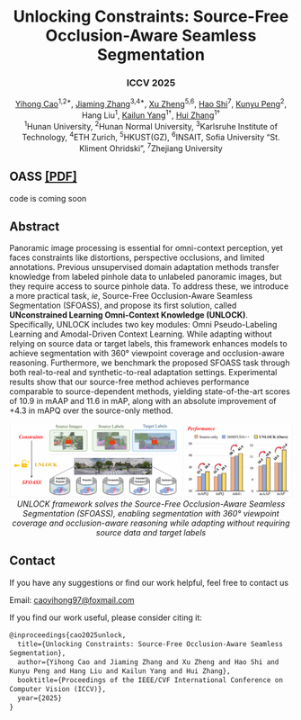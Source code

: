 <p align="center">
<h1 align="center"><strong>Unlocking Constraints: Source-Free Occlusion-Aware Seamless Segmentation</strong></h1>
<h3 align="center">ICCV 2025</h3>

<p align="center">
    <a href="https://github.com/yihong-97">Yihong Cao</a><sup>1,2*</sup>,</span>
    <a href="https://jamycheung.github.io">Jiaming Zhang</a><sup>3,4*</sup>,
    <a href="https://zhengxujosh.github.io/">Xu Zheng</a><sup>5,6</sup>,
    <a href="https://github.com/MasterHow">Hao Shi</a><sup>7</sup>,
    <a href="https://github.com/KPeng9510">Kunyu Peng</a><sup>2</sup>,
    <a>Hang Liu</a><sup>1</sup>,
    <a href="https://yangkailun.com">Kailun Yang</a><sup>1†</sup>,
    <a href="http://robotics.hnu.edu.cn/info/1176/2966.htm">Hui Zhang</a><sup>1†</sup>
    <br>
        <sup>1</sup>Hunan University,
        <sup>2</sup>Hunan Normal University,
        <sup>3</sup>Karlsruhe Institute of Technology,
        <sup>4</sup>ETH Zurich,
        <sup>5</sup>HKUST(GZ),
        <sup>6</sup>INSAIT, Sofia University “St. Kliment Ohridski”,
        <sup>7</sup>Zhejiang University
</p>

## OASS [[PDF]](https://arxiv.org/pdf/2506.21198)

code is coming soon

## Abstract
Panoramic image processing is essential for omni-context perception, yet faces constraints like distortions, perspective occlusions, and limited annotations. Previous unsupervised domain adaptation methods transfer knowledge from labeled pinhole data to unlabeled panoramic images, but they require access to source pinhole data. To address these, we introduce a more practical task, _ie_, Source-Free Occlusion-Aware Seamless Segmentation (SFOASS), and propose its first solution, called **UNconstrained Learning Omni-Context Knowledge (UNLOCK)**. Specifically, UNLOCK includes two key modules: Omni Pseudo-Labeling Learning and Amodal-Driven Context Learning. While adapting without relying on source data or target labels, this framework enhances models to achieve segmentation with 360° viewpoint coverage and occlusion-aware reasoning. Furthermore, we benchmark the proposed SFOASS task through both real-to-real and synthetic-to-real adaptation settings. Experimental results show that our source-free method achieves performance comparable to source-dependent methods, yielding state-of-the-art scores of 10.9 in mAAP and 11.6 in mAP, along with an absolute improvement of +4.3 in mAPQ over the source-only method.

<p align="center">
<img src="./fig/banner.png" width="1080px"/>  
<br>
<em>UNLOCK framework solves the Source-Free Occlusion-Aware Seamless Segmentation (SFOASS), enabling segmentation with 360° viewpoint coverage and occlusion-aware reasoning while adapting without requiring source data and target labels</em>
</p>

## Contact
If you have any suggestions or find our work helpful, feel free to contact us

Email: caoyihong97@foxmail.com

If you find our work useful, please consider citing it:

```
@inproceedings{cao2025unlock,
  title={Unlocking Constraints: Source-Free Occlusion-Aware Seamless Segmentation},
  author={Yihong Cao and Jiaming Zhang and Xu Zheng and Hao Shi and Kunyu Peng and Hang Liu and Kailun Yang and Hui Zhang},
  booktitle={Proceedings of the IEEE/CVF International Conference on Computer Vision (ICCV)},
  year={2025}
}
```
